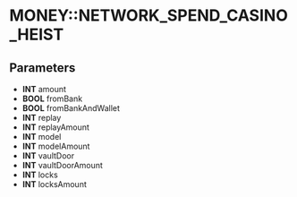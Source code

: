 # MONEY::NETWORK_SPEND_CASINO_HEIST

## Parameters
* **INT** amount
* **BOOL** fromBank
* **BOOL** fromBankAndWallet
* **INT** replay
* **INT** replayAmount
* **INT** model
* **INT** modelAmount
* **INT** vaultDoor
* **INT** vaultDoorAmount
* **INT** locks
* **INT** locksAmount